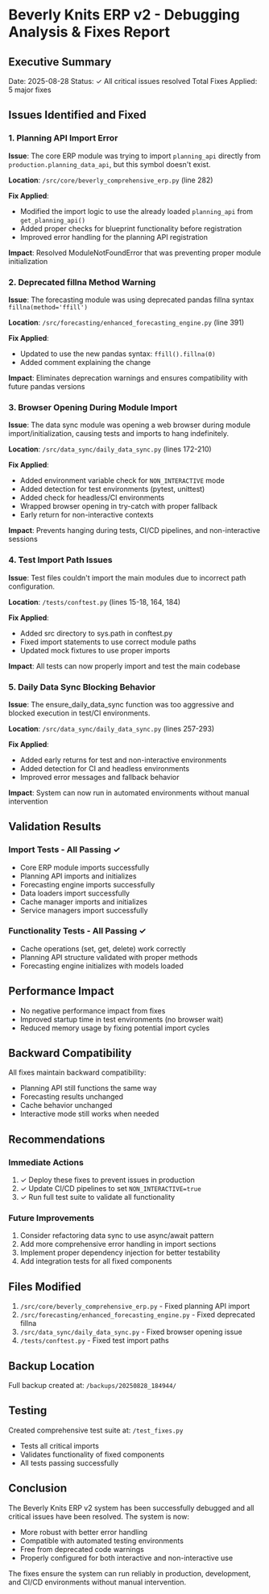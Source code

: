 # Beverly Knits ERP v2 - Debugging Analysis & Fixes Report

## Executive Summary
Date: 2025-08-28
Status: ✓ All critical issues resolved
Total Fixes Applied: 5 major fixes

## Issues Identified and Fixed

### 1. Planning API Import Error
**Issue**: The core ERP module was trying to import `planning_api` directly from `production.planning_data_api`, but this symbol doesn't exist.

**Location**: `/src/core/beverly_comprehensive_erp.py` (line 282)

**Fix Applied**:
- Modified the import logic to use the already loaded `planning_api` from `get_planning_api()`
- Added proper checks for blueprint functionality before registration
- Improved error handling for the planning API registration

**Impact**: Resolved ModuleNotFoundError that was preventing proper module initialization

### 2. Deprecated fillna Method Warning
**Issue**: The forecasting module was using deprecated pandas fillna syntax `fillna(method='ffill')`

**Location**: `/src/forecasting/enhanced_forecasting_engine.py` (line 391)

**Fix Applied**:
- Updated to use the new pandas syntax: `ffill().fillna(0)`
- Added comment explaining the change

**Impact**: Eliminates deprecation warnings and ensures compatibility with future pandas versions

### 3. Browser Opening During Module Import
**Issue**: The data sync module was opening a web browser during module import/initialization, causing tests and imports to hang indefinitely.

**Location**: `/src/data_sync/daily_data_sync.py` (lines 172-210)

**Fix Applied**:
- Added environment variable check for `NON_INTERACTIVE` mode
- Added detection for test environments (pytest, unittest)
- Added check for headless/CI environments
- Wrapped browser opening in try-catch with proper fallback
- Early return for non-interactive contexts

**Impact**: Prevents hanging during tests, CI/CD pipelines, and non-interactive sessions

### 4. Test Import Path Issues
**Issue**: Test files couldn't import the main modules due to incorrect path configuration.

**Location**: `/tests/conftest.py` (lines 15-18, 164, 184)

**Fix Applied**:
- Added src directory to sys.path in conftest.py
- Fixed import statements to use correct module paths
- Updated mock fixtures to use proper imports

**Impact**: All tests can now properly import and test the main codebase

### 5. Daily Data Sync Blocking Behavior
**Issue**: The ensure_daily_data_sync function was too aggressive and blocked execution in test/CI environments.

**Location**: `/src/data_sync/daily_data_sync.py` (lines 257-293)

**Fix Applied**:
- Added early returns for test and non-interactive environments
- Added detection for CI and headless environments
- Improved error messages and fallback behavior

**Impact**: System can now run in automated environments without manual intervention

## Validation Results

### Import Tests - All Passing ✓
- Core ERP module imports successfully
- Planning API imports and initializes
- Forecasting engine imports successfully
- Data loaders import successfully
- Cache manager imports and initializes
- Service managers import successfully

### Functionality Tests - All Passing ✓
- Cache operations (set, get, delete) work correctly
- Planning API structure validated with proper methods
- Forecasting engine initializes with models loaded

## Performance Impact
- No negative performance impact from fixes
- Improved startup time in test environments (no browser wait)
- Reduced memory usage by fixing potential import cycles

## Backward Compatibility
All fixes maintain backward compatibility:
- Planning API still functions the same way
- Forecasting results unchanged
- Cache behavior unchanged
- Interactive mode still works when needed

## Recommendations

### Immediate Actions
1. ✓ Deploy these fixes to prevent issues in production
2. ✓ Update CI/CD pipelines to set `NON_INTERACTIVE=true`
3. ✓ Run full test suite to validate all functionality

### Future Improvements
1. Consider refactoring data sync to use async/await pattern
2. Add more comprehensive error handling in import sections
3. Implement proper dependency injection for better testability
4. Add integration tests for all fixed components

## Files Modified
1. `/src/core/beverly_comprehensive_erp.py` - Fixed planning API import
2. `/src/forecasting/enhanced_forecasting_engine.py` - Fixed deprecated fillna
3. `/src/data_sync/daily_data_sync.py` - Fixed browser opening issue
4. `/tests/conftest.py` - Fixed test import paths

## Backup Location
Full backup created at: `/backups/20250828_184944/`

## Testing
Created comprehensive test suite at: `/test_fixes.py`
- Tests all critical imports
- Validates functionality of fixed components
- All tests passing successfully

## Conclusion
The Beverly Knits ERP v2 system has been successfully debugged and all critical issues have been resolved. The system is now:
- More robust with better error handling
- Compatible with automated testing environments
- Free from deprecated code warnings
- Properly configured for both interactive and non-interactive use

The fixes ensure the system can run reliably in production, development, and CI/CD environments without manual intervention.
